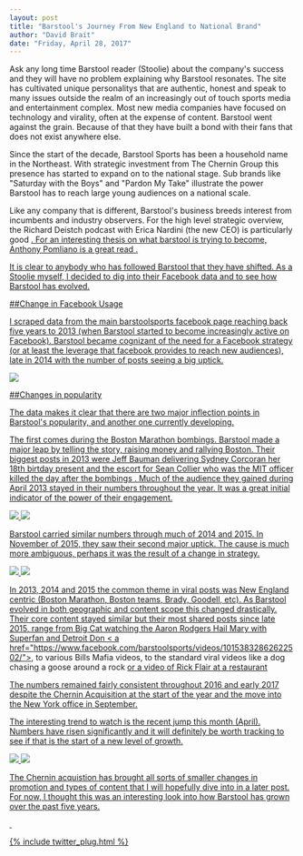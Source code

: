 ```yaml
---
layout: post
title: "Barstool's Journey From New England to National Brand"
author: "David Brait"
date: "Friday, April 28, 2017"
---
```


Ask any long time Barstool reader (Stoolie) about the company's success and they will have no problem explaining why Barstool resonates.  The site has cultivated unique personalitys that are authentic, honest and speak to many issues outside the realm of an increasingly out of touch sports media and entertainment complex.  Most new media companies have focused on technology and virality, often at the expense of content. Barstool went against the grain.  Because of that they have built a bond with their fans that does not exist anywhere else.

Since the start of the decade, Barstool Sports has been a household name in the Northeast.  With strategic investment from The Chernin Group this presence has started to expand on to the national stage. Sub brands like "Saturday with the Boys" and "Pardon My Take" illustrate the power Barstool has to reach large young audiences on a national scale.

Like any company that is different, Barstool's business breeds interest from incumbents and industry observers. For the high level strategic overview, the Richard Deistch podcast with Erica Nardini (the new CEO) is particularly good <a href="https://www.facebook.com/RichardDeitsch/posts/1328831270511252">.  For an interesting thesis on what barstool is trying to become, Anthony Pomliano is a great read <a href="https://medium.com/@apompliano/dave-portnoy-and-barstool-sports-secret-billion-dollar-plan-bb002ba429a7">.  

It is clear to anybody who has followed Barstool that they have shifted.  As a Stoolie myself, I decided to dig into their Facebook data and to see how Barstool has evolved.

##Change in Facebook Usage

I scraped data from the main barstoolsports facebook page reaching back five years to 2013 (when Barstool started to become increasingly active on Facebook).  Barstool became cognizant of the need for a Facebook strategy (or at least the leverage that facebook provides to reach new audiences), late in 2014 with the number of posts seeing a big uptick.

<img src="img/2013-present.png">

##Changes in popularity

The data makes it clear that there are two major inflection points in Barstool's popularity, and another one currently developing.

The first comes during the Boston Marathon bombings.  Barstool made a major leap by telling the story, raising money and rallying Boston.  Their biggest posts in 2013 were Jeff Bauman delivering Sydney Corcoran her 18th birtday present <a href="https://www.facebook.com/barstoolsports/photos/a.352575592501.188647.348156187501/10151640240762502/?type=3&theater"> and the escort for Sean Collier who was the MIT officer killed the day after the bombings <a href="https://www.facebook.com/barstoolsports/photos/a.352575592501.188647.348156187501/10151635290102502/?type=3&theater">.  Much of the audience they gained during April 2013 stayed in their numbers throughout the year.  It was a great initial indicator of the power of their engagement.  

<img src ="img/avg_shares_2013.png">
<img src="img/med_shares_2013.png">

Barstool carried similar numbers through much of 2014 and 2015.  In November of 2015, they saw their second major uptick.  The cause is much more ambiguous, perhaps it was the result of a change in strategy. 

<img src="img/med_shares_2015.png">
<img src="img/avg_shares_2015.png">

In 2013, 2014 and 2015 the common theme in viral posts was New England centric (Boston Marathon, Boston teams, Brady, Goodell, etc).  As Barstool evolved in both geographic and content scope this changed drastically.  Their core content stayed similar but their most shared posts since late 2015, range from Big Cat watching the Aaron Rodgers Hail Mary with Superfan and Detroit Don < a href="https://www.facebook.com/barstoolsports/videos/10153832862622502/">, to various Bills Mafia videos, to the standard viral videos like  a dog chasing a goose around a rock <a href="https://www.facebook.com/barstoolsports/videos/10154656453582502/"> or a video of Rick Flair at a restaurant <a href="https://www.facebook.com/barstoolsports/videos/10154574992232502/">

The numbers remained fairly consistent throughout 2016 and early 2017 despite the Chernin Acquisition at the start of the year and the move into the New York office in September.

The interesting trend to watch is the recent jump this month (April).  Numbers have risen significantly and it will definitely be worth tracking to see if that is the start of a new level of growth.

<img src="img/avg_shares_1617.png">
<img src="img/med_shares_1617.png">

The Chernin acquistion has brought all sorts of smaller changes in promotion and types of content that I will hopefully dive into in a later post.  For now, I thought this was an interesting look into how Barstool has grown over the past five years.

&nbsp;

{% include twitter_plug.html %}
